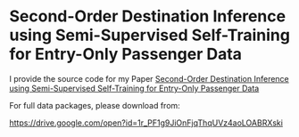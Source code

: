 # Second-Order Destination Inference using Semi-Supervised Self-Training for Entry-Only Passenger Data

I provide the source code for my Paper [Second-Order Destination Inference using Semi-Supervised Self-Training for Entry-Only Passenger Data](https://dl.acm.org/citation.cfm?id=3148055.3148069)

For full data packages, please download from:

https://drive.google.com/open?id=1r_PF1g9JiOnFjqThqUVz4aoLOABRXski